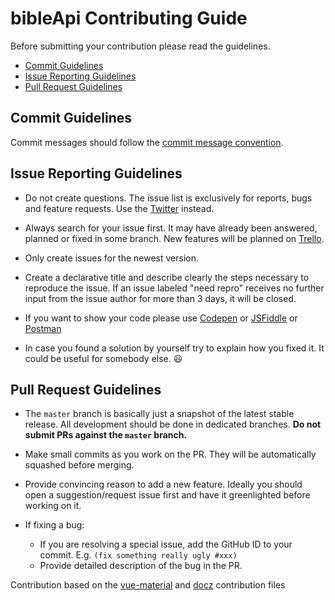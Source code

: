 # bibleApi Contributing Guide

Before submitting your contribution please read the guidelines.

- [Commit Guidelines](#commit-guidelines)
- [Issue Reporting Guidelines](#issue-reporting-guidelines)
- [Pull Request Guidelines](#pull-request-guidelines)

## Commit Guidelines

Commit messages should follow the [commit message convention](https://www.conventionalcommits.org/en/v1.0.0-beta.2/).

## Issue Reporting Guidelines

- Do not create questions. The issue list is exclusively for reports, bugs and feature requests. Use the [Twitter](https://twitter.com/marciovsena) instead.

- Always search for your issue first. It may have already been answered, planned or fixed in some branch. New features will be planned on [Trello](https://trello.com/b/VPGRzM36).

- Only create issues for the newest version.

- Create a declarative title and describe clearly the steps necessary to reproduce the issue. If an issue labeled "need repro" receives no further input from the issue author for more than 3 days, it will be closed.

- If you want to show your code please use [Codepen](http://codepen.io/pen/) or [JSFiddle](https://jsfiddle.net/) or [Postman](https://www.getpostman.com/)

- In case you found a solution by yourself try to explain how you fixed it. It could be useful for somebody else. 😃

## Pull Request Guidelines

- The `master` branch is basically just a snapshot of the latest stable release. All development should be done in dedicated branches. **Do not submit PRs against the `master` branch.**

- Make small commits as you work on the PR. They will be automatically squashed before merging.

- Provide convincing reason to add a new feature. Ideally you should open a suggestion/request issue first and have it greenlighted before working on it.

- If fixing a bug:
  - If you are resolving a special issue, add the GitHub ID to your commit. E.g. `(fix something really ugly #xxx)`
  - Provide detailed description of the bug in the PR.

Contribution based on the [vue-material](https://github.com/vuematerial/vue-material/blob/master/.github/CONTRIBUTING.md) and [docz](https://github.com/pedronauck/docz/blob/master/CONTRIBUTING.md) contribution files
